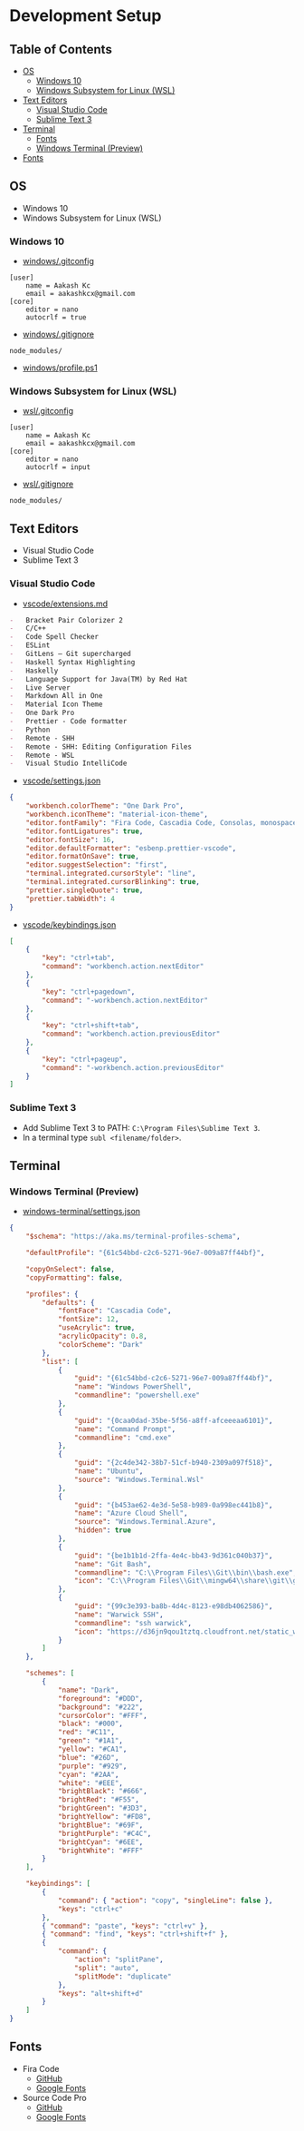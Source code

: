 # Development Setup

## Table of Contents

-   [OS](#os)
    -   [Windows 10](#windows-10)
    -   [Windows Subsystem for Linux (WSL)](#windows-subsystem-for-linux-wsl)
-   [Text Editors](#text-editors)
    -   [Visual Studio Code](#visual-studio-code)
    -   [Sublime Text 3](#sublime-text-3)
-   [Terminal](#terminal)
    -   [Fonts](#fonts)
    -   [Windows Terminal (Preview)](#windows-terminal-preview)
-   [Fonts](#fonts)

## OS

-   Windows 10
-   Windows Subsystem for Linux (WSL)

### Windows 10

-   [windows/.gitconfig](windows/.gitconfig)

```
[user]
	name = Aakash Kc
	email = aakashkcx@gmail.com
[core]
	editor = nano
	autocrlf = true
```

-   [windows/.gitignore](windows/.gitignore)

```
node_modules/
```

-   [windows/profile.ps1](windows/profile.ps1)

### Windows Subsystem for Linux (WSL)

-   [wsl/.gitconfig](wsl/.gitconfig)

```
[user]
	name = Aakash Kc
	email = aakashkcx@gmail.com
[core]
	editor = nano
	autocrlf = input
```

-   [wsl/.gitignore](wsl/.gitignore)

```
node_modules/
```

## Text Editors

-   Visual Studio Code
-   Sublime Text 3

### Visual Studio Code

-   [vscode/extensions.md](vscode/extensions.md)

```markdown
-   Bracket Pair Colorizer 2
-   C/C++
-   Code Spell Checker
-   ESLint
-   GitLens — Git supercharged
-   Haskell Syntax Highlighting
-   Haskelly
-   Language Support for Java(TM) by Red Hat
-   Live Server
-   Markdown All in One
-   Material Icon Theme
-   One Dark Pro
-   Prettier - Code formatter
-   Python
-   Remote - SHH
-   Remote - SHH: Editing Configuration Files
-   Remote - WSL
-   Visual Studio IntelliCode
```

-   [vscode/settings.json](vscode/settings.json)

```json
{
    "workbench.colorTheme": "One Dark Pro",
    "workbench.iconTheme": "material-icon-theme",
    "editor.fontFamily": "Fira Code, Cascadia Code, Consolas, monospace",
    "editor.fontLigatures": true,
    "editor.fontSize": 16,
    "editor.defaultFormatter": "esbenp.prettier-vscode",
    "editor.formatOnSave": true,
    "editor.suggestSelection": "first",
    "terminal.integrated.cursorStyle": "line",
    "terminal.integrated.cursorBlinking": true,
    "prettier.singleQuote": true,
    "prettier.tabWidth": 4
}
```

-   [vscode/keybindings.json](vscode/keybindings.json)

```json
[
    {
        "key": "ctrl+tab",
        "command": "workbench.action.nextEditor"
    },
    {
        "key": "ctrl+pagedown",
        "command": "-workbench.action.nextEditor"
    },
    {
        "key": "ctrl+shift+tab",
        "command": "workbench.action.previousEditor"
    },
    {
        "key": "ctrl+pageup",
        "command": "-workbench.action.previousEditor"
    }
]
```

### Sublime Text 3

-   Add Sublime Text 3 to PATH: `C:\Program Files\Sublime Text 3`.
-   In a terminal type `subl <filename/folder>`.

## Terminal

### Windows Terminal (Preview)

-   [windows-terminal/settings.json](windows-terminal/settings.json)

```json
{
    "$schema": "https://aka.ms/terminal-profiles-schema",

    "defaultProfile": "{61c54bbd-c2c6-5271-96e7-009a87ff44bf}",

    "copyOnSelect": false,
    "copyFormatting": false,

    "profiles": {
        "defaults": {
            "fontFace": "Cascadia Code",
            "fontSize": 12,
            "useAcrylic": true,
            "acrylicOpacity": 0.8,
            "colorScheme": "Dark"
        },
        "list": [
            {
                "guid": "{61c54bbd-c2c6-5271-96e7-009a87ff44bf}",
                "name": "Windows PowerShell",
                "commandline": "powershell.exe"
            },
            {
                "guid": "{0caa0dad-35be-5f56-a8ff-afceeeaa6101}",
                "name": "Command Prompt",
                "commandline": "cmd.exe"
            },
            {
                "guid": "{2c4de342-38b7-51cf-b940-2309a097f518}",
                "name": "Ubuntu",
                "source": "Windows.Terminal.Wsl"
            },
            {
                "guid": "{b453ae62-4e3d-5e58-b989-0a998ec441b8}",
                "name": "Azure Cloud Shell",
                "source": "Windows.Terminal.Azure",
                "hidden": true
            },
            {
                "guid": "{be1b1b1d-2ffa-4e4c-bb43-9d361c040b37}",
                "name": "Git Bash",
                "commandline": "C:\\Program Files\\Git\\bin\\bash.exe",
                "icon": "C:\\Program Files\\Git\\mingw64\\share\\git\\git-for-windows.ico"
            },
            {
                "guid": "{99c3e393-ba8b-4d4c-8123-e98db4062586}",
                "name": "Warwick SSH",
                "commandline": "ssh warwick",
                "icon": "https://d36jn9qou1tztq.cloudfront.net/static_war/render/id7/images/favicon.ico"
            }
        ]
    },

    "schemes": [
        {
            "name": "Dark",
            "foreground": "#DDD",
            "background": "#222",
            "cursorColor": "#FFF",
            "black": "#000",
            "red": "#C11",
            "green": "#1A1",
            "yellow": "#CA1",
            "blue": "#26D",
            "purple": "#929",
            "cyan": "#2AA",
            "white": "#EEE",
            "brightBlack": "#666",
            "brightRed": "#F55",
            "brightGreen": "#3D3",
            "brightYellow": "#FD8",
            "brightBlue": "#69F",
            "brightPurple": "#C4C",
            "brightCyan": "#6EE",
            "brightWhite": "#FFF"
        }
    ],

    "keybindings": [
        {
            "command": { "action": "copy", "singleLine": false },
            "keys": "ctrl+c"
        },
        { "command": "paste", "keys": "ctrl+v" },
        { "command": "find", "keys": "ctrl+shift+f" },
        {
            "command": {
                "action": "splitPane",
                "split": "auto",
                "splitMode": "duplicate"
            },
            "keys": "alt+shift+d"
        }
    ]
}
```

## Fonts

-   Fira Code
    -   [GitHub](https://github.com/tonsky/FiraCode)
    -   [Google Fonts](https://fonts.google.com/specimen/Fira+Code)
-   Source Code Pro
    -   [GitHub](https://github.com/adobe-fonts/source-code-pro)
    -   [Google Fonts](https://fonts.google.com/specimen/Source+Code+Pro)
